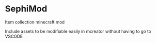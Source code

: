 # SephiMod
Item collection minecraft mod

Include assets to be modifiable easily in mcreator without having to go to VSCODE
